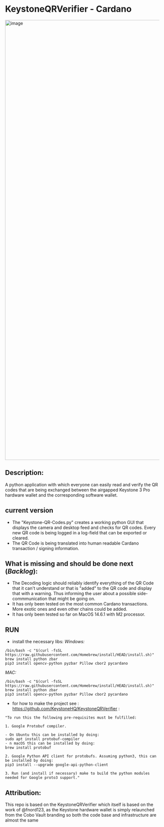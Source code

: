 # KeystoneQRVerifier - Cardano

<img width="1436" alt="image" src="https://github.com/user-attachments/assets/db039f11-cd9d-4021-8dbb-736e69c0d41e">


## Description:
A python application with which everyone can easily read and verify the QR codes that are being exchanged between the airgapped Keystone 3 Pro hardware wallet and the corresponding software wallet.

## current version
- The "Keystone-QR-Codes.py" creates a working python GUI that displays the camera and desktop feed and checks for QR codes.
Every new QR code is being logged in a log-field that can be exported or cleared.
- The QR Code is being translated into human readable Cardano transaction / signing information.

## What is missing and should be done next (_Backlog_):
- The Decoding logic should reliably identify everything of the QR Code that it can't understand or that is "added" to the QR code and display that with a warning. Thus informing the user about a possible side-commmunication that might be going on.
- It has only been tested on the most common Cardano transactions. More exotic ones and even other chains could be added.
- It has only been tested so far on MacOS 14.6.1 with M2 processor. 

## RUN
- install the necessary libs:
*Windows:*
```
/bin/bash -c "$(curl -fsSL https://raw.githubusercontent.com/Homebrew/install/HEAD/install.sh)"
brew install python zbar
pip3 install opencv-python pyzbar Pillow cbor2 pycardano
```

*MAC:*
```
/bin/bash -c "$(curl -fsSL https://raw.githubusercontent.com/Homebrew/install/HEAD/install.sh)"
brew install python zbar
pip3 install opencv-python pyzbar Pillow cbor2 pycardano
```

- for how to make the project see : https://github.com/KeystoneHQ/KeystoneQRVerifier :
```
"To run this the following pre-requisites must be fulfilled:

1. Google Protobuf compiler.

- On Ubuntu this can be installed by doing:
sudo apt install protobuf-compiler
- n macOS this can be installed by doing:
brew install protobuf

2. Google Python API client for protobufs. Assuming python3, this can be installed by doing:
pip3 install --upgrade google-api-python-client

3. Run (and install if necessary) make to build the python modules needed for Google proto3 support."
```

## Attribution:
This repo is based on the KeystoneQRVerifier which itself is based on the work of @fnord123, as the Keystone hardware wallet is simply relaunched from the Cobo Vault branding so both the code base and infrastructure are almost the same
